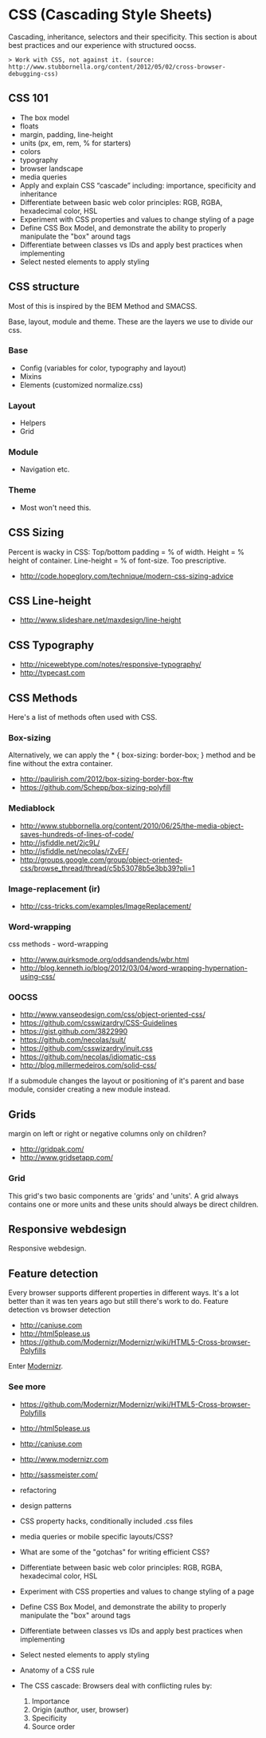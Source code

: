 # CSS (Cascading Style Sheets)

Cascading, inheritance, selectors and their specificity. This section is about best practices and our experience with structured oocss.

	> Work with CSS, not against it. (source: http://www.stubbornella.org/content/2012/05/02/cross-browser-debugging-css)

## CSS 101

- The box model
- floats
- margin, padding, line-height
- units (px, em, rem, % for starters)
- colors
- typography
- browser landscape
- media queries
- Apply and explain CSS “cascade” including: importance, specificity and inheritance
- Differentiate between basic web color principles: RGB, RGBA, hexadecimal color, HSL
- Experiment with CSS properties and values to change styling of a page
- Define CSS Box Model, and demonstrate the ability to properly manipulate the "box" around tags
- Differentiate between classes vs IDs and apply best practices when implementing
- Select nested elements to apply styling

## CSS structure

Most of this is inspired by the BEM Method and SMACSS.

Base, layout, module and theme. These are the layers we use to divide our css.

### Base

- Config (variables for color, typography and layout)
- Mixins
- Elements (customized normalize.css)

### Layout

- Helpers
- Grid

### Module

- Navigation etc.

### Theme

- Most won't need this.

## CSS Sizing

Percent is wacky in CSS: Top/bottom padding = % of width. Height = % height of container. Line-height = % of font-size. Too prescriptive.
- http://code.hopeglory.com/technique/modern-css-sizing-advice

## CSS Line-height

- http://www.slideshare.net/maxdesign/line-height

## CSS Typography

- http://nicewebtype.com/notes/responsive-typography/
- http://typecast.com

## CSS Methods

Here's a list of methods often used with CSS.

### Box-sizing

Alternatively, we can apply the * { box-sizing: border-box; } method and be fine without the extra container.
- http://paulirish.com/2012/box-sizing-border-box-ftw
- https://github.com/Schepp/box-sizing-polyfill

### Mediablock

- http://www.stubbornella.org/content/2010/06/25/the-media-object-saves-hundreds-of-lines-of-code/
- http://jsfiddle.net/2jc9L/
- http://jsfiddle.net/necolas/rZvEF/
- http://groups.google.com/group/object-oriented-css/browse_thread/thread/c5b53078b5e3bb39?pli=1

### Image-replacement (ir)

- http://css-tricks.com/examples/ImageReplacement/

### Word-wrapping

css methods - word-wrapping
- http://www.quirksmode.org/oddsandends/wbr.html
- http://blog.kenneth.io/blog/2012/03/04/word-wrapping-hypernation-using-css/

### OOCSS
- http://www.vanseodesign.com/css/object-oriented-css/
- https://github.com/csswizardry/CSS-Guidelines
- https://gist.github.com/3822990
- https://github.com/necolas/suit/
- https://github.com/csswizardry/inuit.css
- https://github.com/necolas/idiomatic-css
- http://blog.millermedeiros.com/solid-css/

If a submodule changes the layout or positioning of it's parent and base module, consider creating a new module instead.

## Grids

margin on left or right or negative columns only on children?

- http://gridpak.com/
- http://www.gridsetapp.com/

### Grid

This grid's two basic components are 'grids' and 'units'. A grid always contains one or more units and these units should always be direct children.

## Responsive webdesign

Responsive webdesign.

## Feature detection

Every browser supports different properties in different ways. It's a lot better than it was ten years ago but still there's work to do.
Feature detection vs browser detection

- http://caniuse.com
- http://html5please.us
- https://github.com/Modernizr/Modernizr/wiki/HTML5-Cross-browser-Polyfills

Enter [Modernizr](http://www.modernizr.com).

### See more

- https://github.com/Modernizr/Modernizr/wiki/HTML5-Cross-browser-Polyfills
- http://html5please.us
- http://caniuse.com
- http://www.modernizr.com
- http://sassmeister.com/



- refactoring
- design patterns
- CSS property hacks, conditionally included .css files
- media queries or mobile specific layouts/CSS?
- What are some of the "gotchas" for writing efficient CSS?
- Differentiate between basic web color principles: RGB, RGBA, hexadecimal color, HSL
- Experiment with CSS properties and values to change styling of a page
- Define CSS Box Model, and demonstrate the ability to properly manipulate the "box" around tags
- Differentiate between classes vs IDs and apply best practices when implementing
- Select nested elements to apply styling
- Anatomy of a CSS rule
- The CSS cascade: Browsers deal with conflicting rules by:
	1. Importance
	2. Origin (author, user, browser)
	3. Specificity
	4. Source order
